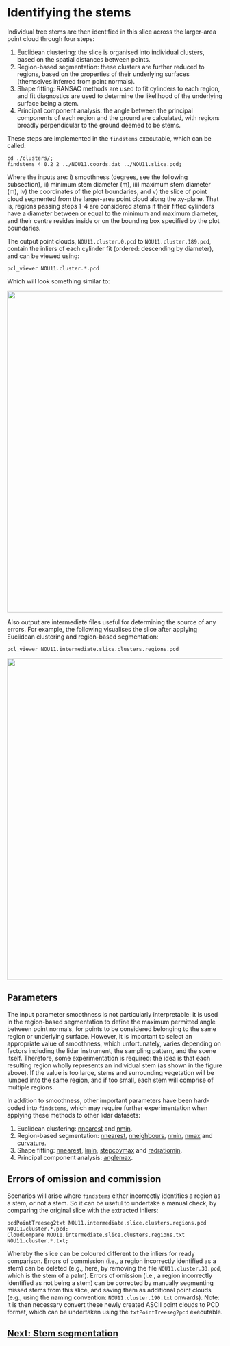 # Identifying the stems

Individual tree stems are then identified in this slice across the larger-area point cloud through four steps:

1. Euclidean clustering: the slice is organised into individual clusters, based on the spatial distances between points.  
2. Region-based segmentation: these clusters are further reduced to regions, based on the properties of their underlying surfaces (themselves inferred from point normals).
3. Shape fitting: RANSAC methods are used to fit cylinders to each region, and fit diagnostics are used to determine the likelihood of the underlying surface being a stem.
4. Principal component analysis: the angle between the principal components of each region and the ground are calculated, with regions broadly perpendicular to the ground deemed to be stems.

These steps are implemented in the `findstems` executable, which can be called:

```
cd ./clusters/;
findstems 4 0.2 2 ../NOU11.coords.dat ../NOU11.slice.pcd;
```

Where the inputs are: i) smoothness (degrees, see the following subsection), ii) minimum stem diameter (m), iii) maximum stem diameter (m), iv) the coordinates of the plot boundaries, and v) the slice of point cloud segmented from the larger-area point cloud along the xy-plane. That is, regions passing steps 1-4 are considered stems if their fitted cylinders have a diameter between or equal to the minimum and maximum diameter, and their centre resides inside or on the bounding box specified by the plot boundaries.

The output point clouds, `NOU11.cluster.0.pcd` to `NOU11.cluster.189.pcd`, contain the inliers of each cylinder fit (ordered: descending by diameter), and can be viewed using:

```
pcl_viewer NOU11.cluster.*.pcd
```

Which will look something similar to:

<img src="/doc/images/findstems.png" width="750">

Also output are intermediate files useful for determining the source of any errors. For example, the following visualises the slice after applying Euclidean clustering and region-based segmentation: 

```
pcl_viewer NOU11.intermediate.slice.clusters.regions.pcd
```

<img src="/doc/images/findstems_regions.png" width="750">

## Parameters

The input parameter smoothness is not particularly interpretable: it is used in the region-based segmentation to define the maximum permitted angle between point normals, for points to be considered belonging to the same region or underlying surface. However, it is important to select an appropriate value of smoothness, which unfortunately, varies depending on factors including the lidar instrument, the sampling pattern, and the scene itself. Therefore, some experimentation is required: the idea is that each resulting region wholly represents an individual stem (as shown in the figure above). If the value is too large, stems and surrounding vegetation will be lumped into the same region, and if too small, each stem will comprise of multiple regions.

In addition to smoothness, other important parameters have been hard-coded into `findstems`, which may require further experimentation when applying these methods to other lidar datasets:

1. Euclidean clustering: [nnearest](../src/findstems.cpp#L22) and [nmin](../src/findstems.cpp#L23).
2. Region-based segmentation: [nnearest](../src/findstems.cpp#L38), [nneighbours](../src/findstems.cpp#L39), [nmin](../src/findstems.cpp#L39), [nmax](../src/findstems.cpp#L39) and [curvature](../src/findstems.cpp#L39).
3. Shape fitting: [nnearest](../src/findstems.cpp#L50), [lmin](../src/findstems.cpp#L70), [stepcovmax](../src/findstems.cpp#L71) and [radratiomin](../src/findstems.cpp#L72).
4. Principal component analysis: [anglemax](../src/findstems.cpp#L104).

## Errors of omission and commission

Scenarios will arise where `findstems` either incorrectly identifies a region as a stem, or not a stem. So it can be useful to undertake a manual check, by comparing the original slice with the extracted inliers:

```
pcdPointTreeseg2txt NOU11.intermediate.slice.clusters.regions.pcd NOU11.cluster.*.pcd;
CloudCompare NOU11.intermediate.slice.clusters.regions.txt NOU11.cluster.*.txt;
```

Whereby the slice can be coloured different to the inliers for ready comparison. Errors of commission (i.e., a region incorrectly identified as a stem) can be deleted (e.g., here, by removing the file `NOU11.cluster.33.pcd`, which is the stem of a palm). Errors of omission (i.e., a region incorrectly identified as not being a stem) can be corrected by manually segmenting missed stems from this slice, and saving them as additional point clouds (e.g., using the naming convention: `NOU11.cluster.190.txt` onwards). Note: it is then necessary convert these newly created ASCII point clouds to PCD format, which can be undertaken using the `txtPointTreeseg2pcd` executable.

## [Next: Stem segmentation](tutorial_segmentstem.md)
